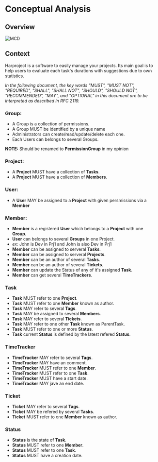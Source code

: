 # Conceptual Analysis


## Overview
![MCD](https://raw.githubusercontent.com/kkuetnet/Harproject/develop/src/Harproject/AppBundle/Resources/doc/MCD.png)

## Context
Harproject is a software to easily manage your projects. Its main goal is to help users to evaluate each task's durations with suggestions due to own statistics. 

*In the following document, the key words "MUST", "MUST NOT", "REQUIRED", "SHALL", "SHALL NOT", "SHOULD", "SHOULD NOT", "RECOMMENDED", "MAY", and "OPTIONAL" in this document are to be interpreted as described in RFC 2119.*

### Group: 
- A Group is a collection of permissions.
- A Group MUST be identified by a unique name
- Administrators can create/read/update/delete each one.
- Each Users can belongs to several Groups.

**NOTE:** Should be renamed to **PermissionGroup** in my opinion

### Project:
- A **Project** MUST have a collection of **Tasks**.
- A **Project** MUST have a collection of **Members**.

### User:
- A **User** MAY be assigned to a **Project** with given persmissions via a **Member**

### Member:
- **Member** is a registered **User** which belongs to a **Project** with one **Group**. 
- **User** can belongs to several **Groups** in one Project.
 - *ex:* John is Dev in Prj1 and John is also Dev in Prj1
- **Member** can be assigned to serveral **Tasks**.
- **Member** can be assigned to serveral **Projects**.
- **Member** can be an author of several **Tasks**.
- **Member** can be an author of several **Tickets**. 
- **Member** can update the Status of any of it's assigned **Task**.
- **Member** can get several **TimeTrackers**. 

### Task
- **Task** MUST refer to one **Project**.
- **Task** MUST refer to one **Member** known as author.
- **Task** MAY refer to several **Tags**.
- **Task** MAY be assigned to several **Members**.
- **Task** MAY refer to several **Tickets**.
- **Task** MAY refer to one other **Task** known as ParentTask.
- **Task** MUST refer to one or more **Status**.
- **Task** current **Status** is defined by the latest refered **Status**.

### TimeTracker
- **TimeTracker** MAY refer to several **Tags**.
- **TimeTracker** MAY have an comment.
- **TimeTracker** MUST refer to one **Member**.
- **TimeTracker** MUST refer to one **Task**.
- **TimeTracker** MUST have a start date.
- **TimeTracker** MAY jave an end date.

### Ticket
- **Ticket** MAY refer to several **Tags**.
- **Ticket** MAY be refered by several **Tasks**.
- **Ticket** MUST refer to one **Member** known as author.

### Status
- **Status** is the state of **Task**.
- **Status** MUST refer to one **Member**.
- **Status** MUST refer to one **Task**.
- **Status** MUST have a creation date.
